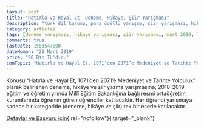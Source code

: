 ```yaml
---
layout: post
title: "Hatırla ve Hayal Et, Deneme, Hikaye, Şiir Yarışması"
description: "türk dil kurumu, para ödüllü yarışma, şiir yarışması, hikaye yarışması, öykü yarışması, deneme yarışması, liseler arası"
category: articles
tags: [deneme yarışması, hikaye yarışması, şiir yarışması, mart 2019, lise]
comments: true
lastDate: 1553547600
dateHuman: "26 Mart 2019"
price: "90 Bin TL'dir."
comTopic: "Hatırla ve Hayal Et, 1071’den 2071’e Medeniyet ve Tarihte Yolculuk"
---
```


Konusu “Hatırla ve Hayal Et, 1071’den 2071’e Medeniyet ve Tarihte Yolculuk” olarak belirlenen deneme, hikâye ve şiir yazma yarışmasına; 2018-2019 eğitim ve öğretim yılında Millî Eğitim Bakanlığına bağlı resmî ortaöğretim kurumlarında öğrenim gören öğrenciler katılacaktır.
Her öğrenci yarışmaya sadece bir kategoride (deneme, hikâye ve şiir) tek bir eserle katılacaktır.

[Detaylar ve Başvuru için](http://tenzileerdogankaihl.meb.k12.tr/icerikler/hatirla-ve-hayal-et-1071den-2071e-medeniyet-ve-tarihte-yolculuk-deneme-hikaye-siir-yarismasi_6497015.html?utm_source=edebiyatyarismalari.com&utm_medium=affiliate){:rel="nofollow"}{:target="_blank"}